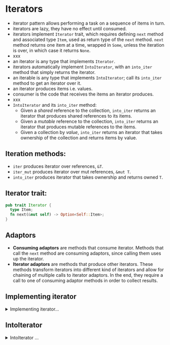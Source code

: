 # Iterators

- iterator pattern allows performing a task on a sequence of items in turn.
- iterators are lazy, they have no effect until consumed.
- iterators implement `Iterator` trait, which requires defining `next` method and associated type `Item`, used as return type of the `next` method. `next` method returns one item at a time, wrapped in `Some`, unless the iteration is over, in which case it returns `None`.
- xxx
- an iterator is any type that implements `Iterator`.
- iterators automatically implement `IntoIterator`, with an `into_iter` method that simply returns the iterator.
- an iterable is any type that implements `IntoIterator`; call its `into_iter` method to get an iterator over it.
- an iterator produces items i.e. values.
- consumer is the code that receives the items an iterator produces.
- xxx
- `IntoIterator` and its `into_iter` method:
  - Given a _shared_ reference to the collection, `into_iter` returns an iterator that produces shared references to its items.
  - Given a _mutable_ reference to the collection, `into_iter` returns an iterator that produces mutable references to the items.
  - Given a collection by _value_, `into_iter` returns an iterator that takes ownership of the collection and returns items by value.



## Iteration methods:
- `iter`      produces iterator over references, `&T`.
- `iter_mut`  produces iterator over mut references, `&mut T`.
- `into_iter` produces iterator that takes ownership and returns owned `T`.


## Iterator trait:

```rust
pub trait Iterator {
  type Item;
  fn next(&mut self) -> Option<Self::Item>;
}
```


## Adaptors

- __Consuming adaptors__ are methods that consume iterator. Methods that call the `next` method are consuming adaptors, since calling them uses up the iterator.
- __Iterator adaptors__ are methods that produce other iterators. These methods transform iterators into different kind of iterators and allow for chaining of multiple calls to iterator adaptors. In the end, they require a call to one of 
consuming adaptor methods in order to collect results.


## Implementing iterator

<details>

<summary>Implementing iterator...</summary>

Creating an iterator for custom collection involves two steps:
1. Creating a struct to hold the iterator's state
2. Implementing `Iterator` for that struct.
  
This is why there are so many structs in `iter` module: there is one for each iterator and iterator adapter.

```rust
// First, the struct:
struct Counter {
    count: usize,
}

// we want our count to start at one, so let's add a new() method to help.
// This isn't strictly necessary, but is convenient. Note that we start
// `count` at zero, we'll see why in `next()`'s implementation below.
impl Counter {
    fn new() -> Counter {
        Counter { count: 0 }
    }
}

// Then, we implement `Iterator` for our `Counter`:
impl Iterator for Counter {
    // we will be counting with usize
    type Item = usize;
    // next() is the only required method
    fn next(&mut self) -> Option<usize> {
        // increment our count. This is why we started at zero.
        self.count += 1;
        // check to see if we've finished counting or not.
        if self.count < 6 { Some(self.count) } else { None }
    }
}

// now we can use it:
let mut counter = Counter::new();
let x = counter.next().unwrap();
println!("{}", x);
```

</details>




## IntoIterator

<details>

<summary>IntoIterator ...</summary>

There's a trait in the standard library for converting something into an iterator: `IntoIterator`. This trait has one method, `into_iter`, which converts the thing implementing `IntoIterator` into an iterator.

std contains this implementation of `IntoIterator`:
`impl<I: Iterator> IntoIterator for I`

In other words, all `Iterators` implement `IntoIterator`, by just returning themselves. This means 2 things:
1. If you're writing an `Iterator`, you can use it with a `for` loop.
2. If you're creating a collection, implementing `IntoIterator` for it will allow your collection to be used with the `for` loop.


When a type implements `IntoIterator`, you can call its `into_iter` method, just like `for` loop would. Collections provide several implementations of `IntoIterator`: for shared references, mutable references, and moves.

Given a _shared_ reference to the collection, `into_iter` returns an iterator that produces shared references to its items.   
  For example, `(&favorites).into_iter()` would return an iterator whose `Item` type is `&String`.

Given a _mutable_ reference to the collection, `into_iter` returns an iterator that produces mutable references to the items.   
  For example, if vec is `Vec<String>`, the call `(&mut vector).into_iter()` returns an iterator whose `Item` type is `&mut String`.

When passed the collection by _value_, `into_iter` returns an iterator that takes ownership of the collection and returns items by value; the item's ownership moves from the collection to the consumer, and the original collection is consumed in the process.  
  For example, the call `favorites.into_iter()` returns an iterator that produces each string by value; the consumer receives ownership of each string. When the iterator is dropped, any elements remaining are dropped too.

</details>